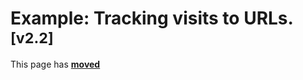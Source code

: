 # Example: Tracking visits to URLs.<sup>[v2.2]</sup> #

This page has [**moved**](https://lib-docs.delphidabbler.com/HotLabel/2/Examples/Example3)

